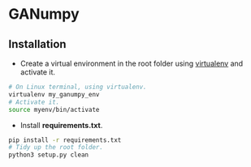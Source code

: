 # GANumpy 

## Installation

- Create a virtual environment in the root folder using [virtualenv][virtualenv] and activate it.

```bash
# On Linux terminal, using virtualenv.
virtualenv my_ganumpy_env
# Activate it.
source myenv/bin/activate
```

- Install **requirements.txt**.

```bash
pip install -r requirements.txt
# Tidy up the root folder.
python3 setup.py clean
```

<!---
Variables with links.
-->
[virtualenv]: https://packaging.python.org/guides/installing-using-pip-and-virtual-environments/
